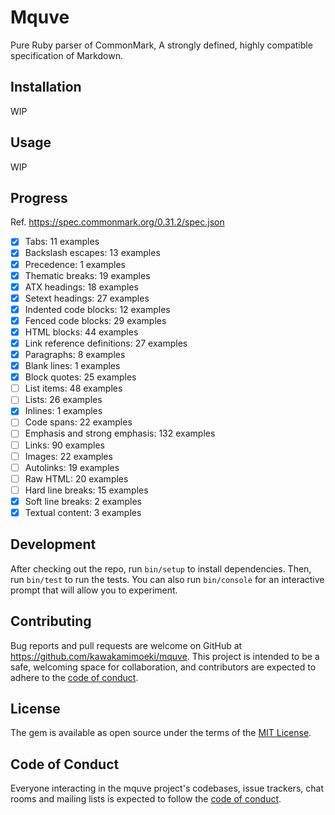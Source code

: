 # Mquve

Pure Ruby parser of CommonMark, A strongly defined, highly compatible specification of Markdown.

## Installation

WIP

<!-- Install the gem and add to the application's Gemfile by executing:

    $ bundle add mquve

If bundler is not being used to manage dependencies, install the gem by executing:

    $ gem install mquve -->

## Usage

WIP

## Progress

Ref. https://spec.commonmark.org/0.31.2/spec.json

- [x] Tabs: 11 examples
- [x] Backslash escapes: 13 examples
- [x] Precedence: 1 examples
- [x] Thematic breaks: 19 examples
- [x] ATX headings: 18 examples
- [x] Setext headings: 27 examples
- [x] Indented code blocks: 12 examples
- [x] Fenced code blocks: 29 examples
- [x] HTML blocks: 44 examples
- [x] Link reference definitions: 27 examples
- [x] Paragraphs: 8 examples
- [x] Blank lines: 1 examples
- [x] Block quotes: 25 examples
- [ ] List items: 48 examples
- [ ] Lists: 26 examples
- [x] Inlines: 1 examples
- [ ] Code spans: 22 examples
- [ ] Emphasis and strong emphasis: 132 examples
- [ ] Links: 90 examples
- [ ] Images: 22 examples
- [ ] Autolinks: 19 examples
- [ ] Raw HTML: 20 examples
- [ ] Hard line breaks: 15 examples
- [x] Soft line breaks: 2 examples
- [x] Textual content: 3 examples

## Development

After checking out the repo, run `bin/setup` to install dependencies. Then, run `bin/test` to run the tests. You can also run `bin/console` for an interactive prompt that will allow you to experiment.

## Contributing

Bug reports and pull requests are welcome on GitHub at https://github.com/kawakamimoeki/mquve. This project is intended to be a safe, welcoming space for collaboration, and contributors are expected to adhere to the [code of conduct](https://github.com/kawakamimoeki/mquve/blob/main/CODE_OF_CONDUCT.md).

## License

The gem is available as open source under the terms of the [MIT License](https://opensource.org/licenses/MIT).

## Code of Conduct

Everyone interacting in the mquve project's codebases, issue trackers, chat rooms and mailing lists is expected to follow the [code of conduct](https://github.com/kawakamimoeki/mquve/blob/main/CODE_OF_CONDUCT.md).

